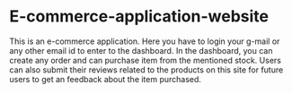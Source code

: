 # E-commerce-application-website
This is an e-commerce application. Here you have to login your g-mail or any other email id to enter to the dashboard. In the dashboard, you can create any order and can purchase item from the mentioned stock. Users can also submit their reviews related to the products on this site for future users to get an feedback about the item purchased.
